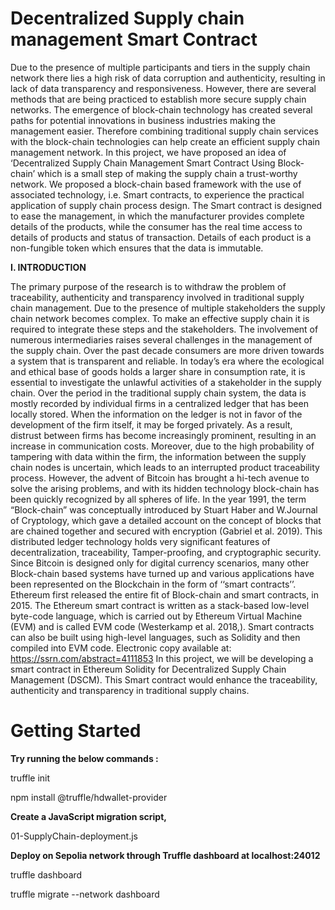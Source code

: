 Decentralized Supply chain management Smart Contract
========================================================

Due to the presence of multiple participants and tiers in the supply chain network there lies a high risk of data corruption and authenticity, resulting in lack of data transparency and responsiveness. However, there are several methods that are being practiced to establish more secure supply chain networks. The emergence of block-chain technology has created several paths for potential innovations in business industries making the management easier. Therefore combining traditional supply chain services with the block-chain technologies can help create an efficient supply chain management network. In this project, we have proposed an idea of ‘Decentralized Supply Chain Management Smart Contract Using Block-chain’ which is a small step of making the supply chain a trust-worthy network. We proposed a block-chain based framework with the use of associated technology, i.e. Smart contracts, to experience the practical application of supply chain process design. The Smart contract is designed to ease the management, in which the manufacturer provides complete details of the products, while the consumer has the real time access to details of products and status of transaction. Details of each product is a non-fungible token which ensures that the data is immutable.




**I. INTRODUCTION**



The primary purpose of the research is to withdraw the
problem of traceability, authenticity and transparency
involved in traditional supply chain management. Due to the
presence of multiple stakeholders the supply chain network
becomes complex. To make an effective supply chain it is
required to integrate these steps and the stakeholders. The
involvement of numerous intermediaries raises several
challenges in the management of the supply chain. Over the
past decade consumers are more driven towards a system that
is transparent and reliable. In today’s era where the ecological
and ethical base of goods holds a larger share in consumption
rate, it is essential to investigate the unlawful activities of a
stakeholder in the supply chain.
Over the period in the traditional supply chain system, the
data is mostly recorded by individual firms in a centralized
ledger that has been locally stored. When the information on
the ledger is not in favor of the development of the firm itself,
it may be forged privately. As a result, distrust between firms
has become increasingly prominent, resulting in an increase
in communication costs. Moreover, due to the high
probability of tampering with data within the firm, the
information between the supply chain nodes is uncertain,
which leads to an interrupted product traceability process.
However, the advent of Bitcoin has brought a hi-tech avenue
to solve the arising problems, and with its hidden technology
block-chain has been quickly recognized by all spheres of
life. In the year 1991, the term “Block-chain” was
conceptually introduced by Stuart Haber and W.Journal of
Cryptology, which gave a detailed account on the concept of
blocks that are chained together and secured with encryption
(Gabriel et al. 2019). This distributed ledger technology holds
very significant features of decentralization, traceability,
Tamper-proofing, and cryptographic security.
Since Bitcoin is designed only for digital currency scenarios,
many other Block-chain based systems have turned up and
various applications have been represented on the Blockchain in the form of ‘‘smart contracts’’. Ethereum first
released the entire fit of Block-chain and smart contracts, in
2015. The Ethereum smart contract is written as a stack-based
low-level byte-code language, which is carried out by
Ethereum Virtual Machine (EVM) and is called EVM code
(Westerkamp et al. 2018,). Smart contracts can also be built
using high-level languages, such as Solidity and then
compiled into EVM code.
Electronic copy available at: https://ssrn.com/abstract=4111853
In this project, we will be developing a smart contract in
Ethereum Solidity for Decentralized Supply Chain
Management (DSCM). This Smart contract would enhance
the traceability, authenticity and transparency in traditional
supply chains.


Getting Started
================
**Try running the below commands :**

truffle init

npm install @truffle/hdwallet-provider

**Create a JavaScript migration script,**

01-SupplyChain-deployment.js

**Deploy on Sepolia network through Truffle dashboard at localhost:24012** 

truffle dashboard

truffle migrate --network dashboard 


